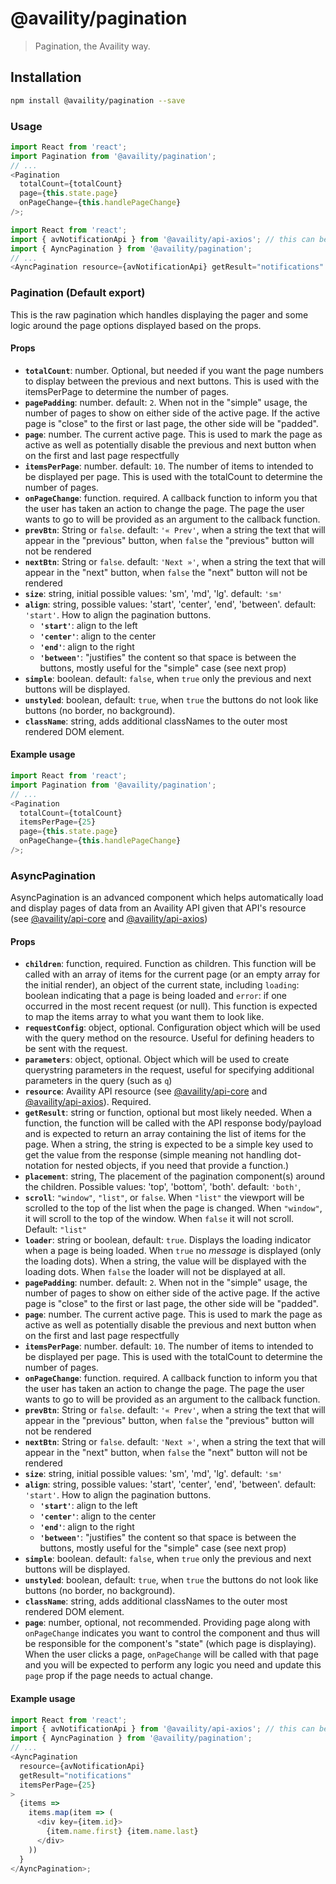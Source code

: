 # @availity/pagination

> Pagination, the Availity way.

## Installation

```bash
npm install @availity/pagination --save
```

### Usage

```javascript
import React from 'react';
import Pagination from '@availity/pagination';
// ...
<Pagination
  totalCount={totalCount}
  page={this.state.page}
  onPageChange={this.handlePageChange}
/>;
```

```javascript
import React from 'react';
import { avNotificationApi } from '@availity/api-axios'; // this can be any API resource
import { AyncPagination } from '@availity/pagination';
// ...
<AyncPagination resource={avNotificationApi} getResult="notifications" />;
```

### Pagination (Default export)

This is the raw pagination which handles displaying the pager and some logic around the page options displayed based on the props.

#### Props

- **`totalCount`**: number. Optional, but needed if you want the page numbers to display between the previous and next buttons. This is used with the itemsPerPage to determine the number of pages.
- **`pagePadding`**: number. default: `2`. When not in the "simple" usage, the number of pages to show on either side of the active page. If the active page is "close" to the first or last page, the other side will be "padded".
- **`page`**: number. The current active page. This is used to mark the page as active as well as potentially disable the previous and next button when on the first and last page respectfully
- **`itemsPerPage`**: number. default: `10`. The number of items to intended to be displayed per page. This is used with the totalCount to determine the number of pages.
- **`onPageChange`**: function. required. A callback function to inform you that the user has taken an action to change the page. The page the user wants to go to will be provided as an argument to the callback function.
- **`prevBtn`**: String or `false`. default: `'« Prev'`, when a string the text that will appear in the "previous" button, when `false` the "previous" button will not be rendered
- **`nextBtn`**: String or `false`. default: `'Next »'`, when a string the text that will appear in the "next" button, when `false` the "next" button will not be rendered
- **`size`**: string, initial possible values: 'sm', 'md', 'lg'. default: `'sm'`
- **`align`**: string, possible values: 'start', 'center', 'end', 'between'. default: `'start'`. How to align the pagination buttons.
  - **`'start'`**: align to the left
  - **`'center'`**: align to the center
  - **`'end'`**: align to the right
  - **`'between'`**: "justifies" the content so that space is between the buttons, mostly useful for the "simple" case (see next prop)
- **`simple`**: boolean. default: `false`, when `true` only the previous and next buttons will be displayed.
- **`unstyled`**: boolean, default: `true`, when `true` the buttons do not look like buttons (no border, no background).
- **`className`**: string, adds additional classNames to the outer most rendered DOM element.

#### Example usage

```javascript
import React from 'react';
import Pagination from '@availity/pagination';
// ...
<Pagination
  totalCount={totalCount}
  itemsPerPage={25}
  page={this.state.page}
  onPageChange={this.handlePageChange}
/>;
```

### AsyncPagination

AsyncPagination is an advanced component which helps automatically load and display pages of data from an Availity API given that API's resource (see [@availity/api-core](https://github.com/Availity/sdk-js/tree/master/packages/api-core) and [@availity/api-axios](https://github.com/Availity/sdk-js/tree/master/packages/api-axios))

#### Props

- **`children`**: function, required. Function as children. This function will be called with an array of items for the current page (or an empty array for the initial render), an object of the current state, including `loading`: boolean indicating that a page is being loaded and `error`: if one occurred in the most recent request (or null). This function is expected to map the items array to what you want them to look like.
- **`requestConfig`**: object, optional. Configuration object which will be used with the query method on the resource. Useful for defining headers to be sent with the request.
- **`parameters`**: object, optional. Object which will be used to create querystring parameters in the request, useful for specifying additional parameters in the query (such as `q`)
- **`resource`**: Availity API resource (see [@availity/api-core](https://github.com/Availity/sdk-js/tree/master/packages/api-core) and [@availity/api-axios](https://github.com/Availity/sdk-js/tree/master/packages/api-axios)). Required.
- **`getResult`**: string or function, optional but most likely needed. When a function, the function will be called with the API response body/payload and is expected to return an array containing the list of items for the page. When a string, the string is expected to be a simple key used to get the value from the response (simple meaning not handling dot-notation for nested objects, if you need that provide a function.)
- **`placement`**: string, The placement of the pagination component(s) around the children. Possible values: 'top', 'bottom', 'both'. default: `'both'`,
- **`scroll`**: `"window"`, `"list"`, or `false`. When `"list"` the viewport will be scrolled to the top of the list when the page is changed. When `"window"`, it will scroll to the top of the window. When `false` it will not scroll. Default: `"list"`
- **`loader`**: string or boolean, default: `true`. Displays the loading indicator when a page is being loaded. When `true` no _message_ is displayed (only the loading dots). When a string, the value will be displayed with the loading dots. When `false` the loader will not be displayed at all.
- **`pagePadding`**: number. default: `2`. When not in the "simple" usage, the number of pages to show on either side of the active page. If the active page is "close" to the first or last page, the other side will be "padded".
- **`page`**: number. The current active page. This is used to mark the page as active as well as potentially disable the previous and next button when on the first and last page respectfully
- **`itemsPerPage`**: number. default: `10`. The number of items to intended to be displayed per page. This is used with the totalCount to determine the number of pages.
- **`onPageChange`**: function. required. A callback function to inform you that the user has taken an action to change the page. The page the user wants to go to will be provided as an argument to the callback function.
- **`prevBtn`**: String or `false`. default: `'« Prev'`, when a string the text that will appear in the "previous" button, when `false` the "previous" button will not be rendered
- **`nextBtn`**: String or `false`. default: `'Next »'`, when a string the text that will appear in the "next" button, when `false` the "next" button will not be rendered
- **`size`**: string, initial possible values: 'sm', 'md', 'lg'. default: `'sm'`
- **`align`**: string, possible values: 'start', 'center', 'end', 'between'. default: `'start'`. How to align the pagination buttons.
  - **`'start'`**: align to the left
  - **`'center'`**: align to the center
  - **`'end'`**: align to the right
  - **`'between'`**: "justifies" the content so that space is between the buttons, mostly useful for the "simple" case (see next prop)
- **`simple`**: boolean. default: `false`, when `true` only the previous and next buttons will be displayed.
- **`unstyled`**: boolean, default: `true`, when `true` the buttons do not look like buttons (no border, no background).
- **`className`**: string, adds additional classNames to the outer most rendered DOM element.
- **`page`**: number, optional, not recommended. Providing page along with `onPageChange` indicates you want to control the component and thus will be responsible for the component's "state" (which page is displaying). When the user clicks a page, `onPageChange` will be called with that page and you will be expected to perform any logic you need and update this `page` prop if the page needs to actual change.

#### Example usage

```javascript
import React from 'react';
import { avNotificationApi } from '@availity/api-axios'; // this can be any API resource
import { AyncPagination } from '@availity/pagination';
// ...
<AyncPagination
  resource={avNotificationApi}
  getResult="notifications"
  itemsPerPage={25}
>
  {items =>
    items.map(item => (
      <div key={item.id}>
        {item.name.first} {item.name.last}
      </div>
    ))
  }
</AyncPagination>;
```
